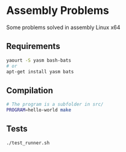 # Assembly Problems

Some problems solved in assembly Linux x64

## Requirements

```bash
yaourt -S yasm bash-bats
# or
apt-get install yasm bats
```

## Compilation

```bash
# The program is a subfolder in src/
PROGRAM=hello-world make
```

## Tests

```bash
./test_runner.sh
```
